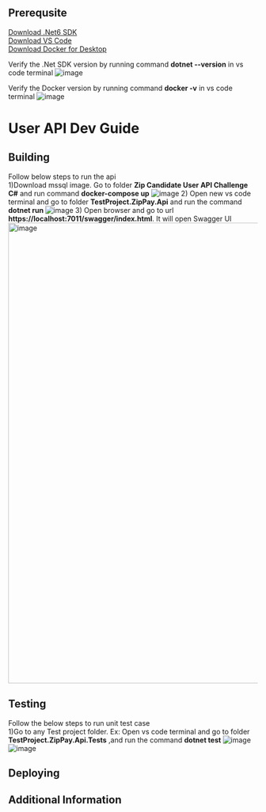 ## Prerequsite
[Download .Net6 SDK](https://dotnet.microsoft.com/en-us/download/dotnet/6.0)<br/>
[Download VS Code](https://code.visualstudio.com/download)<br/>
[Download Docker for Desktop](https://www.docker.com/products/docker-desktop/)<br/>

Verify the .Net SDK version by running command <b>dotnet --version</b> in vs code terminal
![image](https://user-images.githubusercontent.com/18566830/204452374-9557417a-76c1-482d-adce-4be6bd108092.png)

Verify the Docker version by running command <b> docker -v</b> in vs code terminal
![image](https://user-images.githubusercontent.com/18566830/204451979-d1579c03-117c-434e-be12-50d5e5195971.png)

# User API Dev Guide

## Building
Follow below steps to run the api <br>
1)Download mssql image. Go to folder <b>Zip Candidate User API Challenge C#</b> and run command <b>docker-compose up</b>
  ![image](https://user-images.githubusercontent.com/18566830/204466700-219a9e75-4cf3-4b32-9a1a-9e93e87414da.png)
2) Open new vs code terminal and go to folder <b>TestProject.ZipPay.Api</b> and run the command <b>dotnet run</b>
  ![image](https://user-images.githubusercontent.com/18566830/204467312-3a8d28d5-65fb-413b-b93b-a79503f8e611.png)
3) Open browser and go to url <b>https://localhost:7011/swagger/index.html</b>. It will open Swagger UI
   <img width="931" alt="image" src="https://user-images.githubusercontent.com/18566830/204467743-cc388a8b-3372-4e3d-8d4c-2fb9c6533dcf.png">

## Testing
Follow the below steps to run unit test case <br>
1)Go to any Test project folder. Ex: Open vs code terminal and go to folder <b>TestProject.ZipPay.Api.Tests</b> ,and run the command <b>dotnet test</b> 
![image](https://user-images.githubusercontent.com/18566830/204468488-af464b98-9ad0-47f7-9a83-cf37506c4073.png)
![image](https://user-images.githubusercontent.com/18566830/204469045-87197f4e-f6b9-434e-8939-91e77e0ac462.png)


## Deploying

## Additional Information
